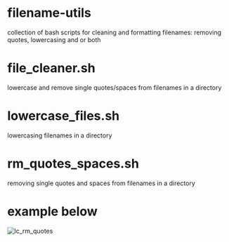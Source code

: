 # filename-utils
collection of bash scripts for cleaning and formatting filenames: removing quotes, lowercasing and or both

# file_cleaner.sh
lowercase and remove single quotes/spaces from filenames in a directory

# lowercase_files.sh
lowercasing filenames in a directory

# rm_quotes_spaces.sh
removing single quotes and spaces from filenames in a directory

# example below

![lc_rm_quotes](https://github.com/user-attachments/assets/5a73251c-1fb7-49a7-9be8-6a9202fc9acd)
